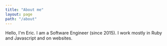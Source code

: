 ```yaml
---
title: "About me"
layout: page
path: "/about"
---
```


Hello, I'm Eric. I am a Software Engineer (since 2015). I work mostly in Ruby and Javascript and on websites.
